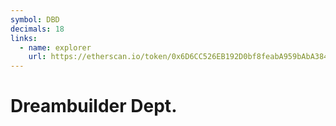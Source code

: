 ```yaml
---
symbol: DBD
decimals: 18
links:
  - name: explorer
    url: https://etherscan.io/token/0x6D6CC526EB192D0bf8feabA959bAbA384C5Cf100
---
```


# Dreambuilder Dept.
